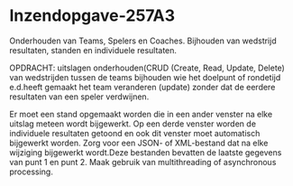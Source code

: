 # Inzendopgave-257A3
Onderhouden van Teams, Spelers en Coaches. Bijhouden van wedstrijd resultaten, standen en individuele resultaten.


OPDRACHT:
uitslagen onderhouden(CRUD (Create, Read, Update, Delete) van wedstrijden tussen de teams
bijhouden wie het doelpunt of rondetijd e.d.heeft gemaakt
het team veranderen (update) zonder dat de eerdere resultaten van een speler verdwijnen.

Er moet een stand opgemaakt worden die in een ander venster na elke uitslag meteen wordt bijgewerkt.
Op een derde venster worden de individuele resultaten getoond en ook dit venster moet automatisch bijgewerkt worden.
Zorg voor een JSON- of XML-bestand dat na elke wijziging bijgewerkt wordt.Deze bestanden bevatten de laatste gegevens van punt 1 en punt 2.
Maak gebruik van multithreading of asynchronous processing.
